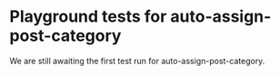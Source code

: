 # Playground tests for auto-assign-post-category
We are still awaiting the first test run for auto-assign-post-category.
